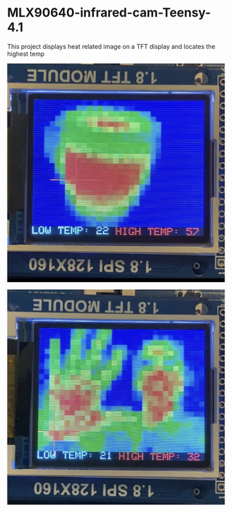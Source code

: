 # MLX90640-infrared-cam-Teensy-4.1
This project displays heat related image on a TFT display and locates the highest temp


![Alt text](https://github.com/radiohound/MLX90640-infrared-cam-Teensy-4.1/blob/main/coffee_mug.jpg "hot coffee mug")

![Alt text](https://github.com/radiohound/MLX90640-infrared-cam-Teensy-4.1/blob/main/face_hand.jpg "portrait")
